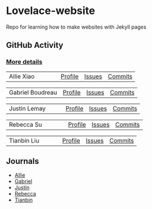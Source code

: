 # Lovelace-website
Repo for learning how to make websites with Jekyll pages

## GitHub Activity
### <a href="https://github.com/TheRadRabbidRabbit/Team-Lovelace" target="_blank">More details</a>
<table>
  <tr>
    <td>Allie Xiao&nbsp; &nbsp; &nbsp; &nbsp; &nbsp; &nbsp; &nbsp;</td>
    <td><a href="https://github.com/xiaoa0" target="_blank">Profile</a></td>
    <td><a href="https://github.com/TheRadRabbidRabbit/Team-Lovelace/issues/assigned/xiaoa0" target="_blank">Issues</a></td>
    <td><a href="https://github.com/TheRadRabbidRabbit/Team-Lovelace/commits?author=xiaoa0" target="_blank">Commits</a></td>  
  </tr>
</table>
<table>
  <tr>
    <td>Gabriel Boudreau</td>
    <td><a href="https://github.com/Gabrielboudreau" target="_blank">Profile</a></td>
    <td><a href="https://github.com/TheRadRabbidRabbit/Team-Lovelace/issues/assigned/Gabrielboudreau" target="_blank">Issues</a></td>
    <td><a href="https://github.com/TheRadRabbidRabbit/Team-Lovelace/commits?author=Gabrielboudreau" target="_blank">Commits</a></td>  
  </tr>
</table>
<table>
  <tr>
    <td>Justin Lemay&nbsp; &nbsp; &nbsp; &nbsp; &nbsp;</td>
    <td><a href="https://github.com/TheRadRabbidRabbit" target="_blank">Profile</a></td>
    <td><a href="https://github.com/TheRadRabbidRabbit/Team-Lovelace/issues/assigned/TheRadRabbidRabbit" target="_blank">Issues</a></td>
    <td><a href="https://github.com/TheRadRabbidRabbit/Team-Lovelace/commits?author=TheRadRabbidRabbit" target="_blank">Commits</a></td>  
  </tr>
</table>
<table>
  <tr>
    <td>Rebecca Su&nbsp; &nbsp; &nbsp; &nbsp; &nbsp; &nbsp; &nbsp;</td>
    <td><a href="https://github.com/Rebecca-123" target="_blank">Profile</a></td>
    <td><a href="https://github.com/TheRadRabbidRabbit/Team-Lovelace/issues/assigned/Rebecca-123" target="_blank">Issues</a></td>
    <td><a href="https://github.com/TheRadRabbidRabbit/Team-Lovelace/commits?author=Rebecca-123" target="_blank">Commits</a></td>  
  </tr>
</table>
<table>
  <tr>
    <td>Tianbin Liu&nbsp; &nbsp; &nbsp; &nbsp; &nbsp; &nbsp;</td>
    <td><a href="https://github.com/TianbinLiu" target="_blank">Profile</a></td>
    <td><a href="https://github.com/TheRadRabbidRabbit/Team-Lovelace/issues/assigned/TianbinLiu" target="_blank">Issues</a></td>
    <td><a href="https://github.com/TheRadRabbidRabbit/Team-Lovelace/commits?author=TianbinLiu" target="_blank">Commits</a></td>  
  </tr>
</table>


## Journals
- [Allie](https://docs.google.com/document/d/1nq3-OJlw7ZGxw-4uEVVfOaJVHPAkBP655eeFVQC-eKY/edit?usp=sharing)
- [Gabriel](https://docs.google.com/document/d/14g0EL3t9ETuV1lztLyBrkC-HJE5YgoFDMPx3iTwfzuA/edit?usp=sharing)
- [Justin](https://docs.google.com/document/d/1AHQbhVttdKFzQNvInH9uTS2ny8JK_y53F66dNiTZVQQ/edit?usp=sharing)
- [Rebecca](https://github.com/Rebecca-123/csp_journal)
- [Tianbin](https://docs.google.com/document/d/1JVrCCc76Q3gFnsQgK4DfJZuFwhvPvr10pgzCrD9bI1A/edit?usp=sharing)
